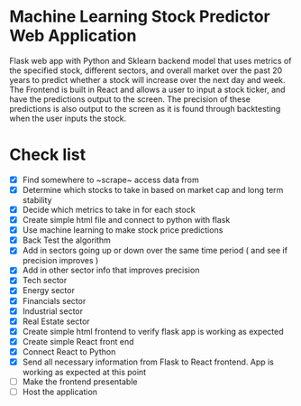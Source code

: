 # Machine Learning Stock Predictor Web Application
Flask web app with Python and Sklearn backend model that uses metrics of the specified stock, different sectors, and overall market over the past 20 years to predict whether a stock will increase over the next day and week. The Frontend is built in React and allows a user to input a stock ticker, and have the predictions output to the screen. The precision of these predictions is also output to the screen as it is found through backtesting when the user inputs the stock.

# Check list
- [x] Find somewhere to ~scrape~ access data from 
- [x] Determine which stocks to take in based on market cap and long term stability
- [x] Decide which metrics to take in for each stock
- [x] Create simple html file and connect to python with flask
- [x] Use machine learning to make stock price predictions
- [x] Back Test the algorithm
- [x] Add in sectors going up or down over the same time period ( and see if precision improves )
- [x] Add in other sector info that improves precision
- [x] Tech sector
- [x] Energy sector
- [x] Financials sector
- [x] Industrial sector
- [x] Real Estate sector
- [x] Create simple html frontend to verify flask app is working as expected
- [x] Create simple React front end
- [x] Connect React to Python
- [x] Send all necessary information from Flask to React frontend. App is working as expected at this point
- [ ] Make the frontend presentable
- [ ] Host the application
